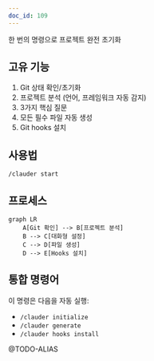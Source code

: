 ```yaml
---
doc_id: 109
---
```


한 번의 명령으로 프로젝트 완전 초기화

## 고유 기능
1. Git 상태 확인/초기화
2. 프로젝트 분석 (언어, 프레임워크 자동 감지)
3. 3가지 핵심 질문
4. 모든 필수 파일 자동 생성
5. Git hooks 설치

## 사용법
```
/clauder start
```

## 프로세스
```mermaid
graph LR
    A[Git 확인] --> B[프로젝트 분석]
    B --> C[대화형 설정]
    C --> D[파일 생성]
    D --> E[Hooks 설치]
```

## 통합 명령어
이 명령은 다음을 자동 실행:
- `/clauder initialize`
- `/clauder generate`
- `/clauder hooks install`

@TODO-ALIAS
